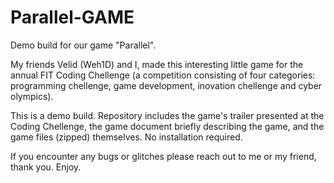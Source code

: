 # Parallel-GAME
Demo build for our game "Parallel". 

My friends Velid (Weh1D) and I, made this interesting little game for the 
annual FIT Coding Chellenge (a competition consisting of four 
categories: programming chellenge, game development, inovation chellenge and cyber olympics).

This is a demo build.
Repository includes the game's trailer presented at the Coding Chellenge, 
the game document briefly describing the game,
and the game files (zipped) themselves.
No installation required.

If you encounter any bugs or glitches please reach out to me or my friend, thank you.
Enjoy.
